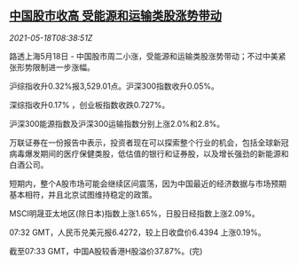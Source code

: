 <!--1621328462000-->
[中国股市收高 受能源和运输类股涨势带动](https://cn.reuters.com/article/china-stock-0518-tues-idCNKCS2CZ0SX)
------

<div><i>2021-05-18T08:38:51Z</i></div><p>路透上海5月18日 - 中国股市周二小涨，受能源和运输类股涨势带动；不过中美紧张形势限制进一步涨幅。</p><p>沪综指收升0.32%报3,529.01点。沪深300指数收升0.05%。</p><p>深综指收升0.17% ，创业板指数收跌0.727%。</p><p>沪深300能源指数及沪深300运输指数分别上涨2.0%和2.8%。</p><p>万联证券在一份报告中表示，投资者现在可以探索整个行业的机会，包括全球新冠病毒爆发期间的医疗保健类股，低估值的银行和证券股，以及增长强劲的新能源和白酒公司。</p><p>短期内，整个A股市场可能会继续区间震荡，因为中国最近的经济数据与市场预期基本相符，并且北京试图维持稳定的政策。</p><p>MSCI明晟亚太地区(除日本)指数上涨1.65%，日股日经指数上涨2.09%。</p><p>07:32 GMT，人民币兑美元报6.4272，较上日收盘价6.4394 上涨0.19%。</p><p>截至07:33 GMT，中国A股较香港H股溢价37.87%。(完)</p>
